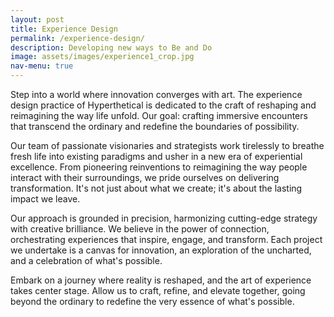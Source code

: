 ```yaml
---
layout: post
title: Experience Design
permalink: /experience-design/
description: Developing new ways to Be and Do
image: assets/images/experience1_crop.jpg
nav-menu: true
---
```


Step into a world where innovation converges with art. The experience design practice of Hyperthetical is dedicated to the craft of reshaping and reimagining the way life unfold. Our goal: crafting immersive encounters that transcend the ordinary and redefine the boundaries of possibility. 

Our team of passionate visionaries and strategists work tirelessly to breathe fresh life into existing paradigms and usher in a new era of experiential excellence. From pioneering reinventions to reimagining the way people interact with their surroundings, we pride ourselves on delivering transformation. It's not just about what we create; it's about the lasting impact we leave.

Our approach is grounded in precision, harmonizing cutting-edge strategy with creative brilliance. We believe in the power of connection, orchestrating experiences that inspire, engage, and transform. Each project we undertake is a canvas for innovation, an exploration of the uncharted, and a celebration of what's possible.

Embark on a journey where reality is reshaped, and the art of experience takes center stage. Allow us to craft, refine, and elevate together, going beyond the ordinary to redefine the very essence of what's possible.